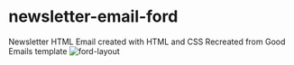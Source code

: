 # newsletter-email-ford

Newsletter HTML Email created with HTML and CSS
Recreated from Good Emails template
![ford-layout](https://user-images.githubusercontent.com/108278982/186001860-6006de92-a7d2-4d97-8110-b794ccaf032e.png)

